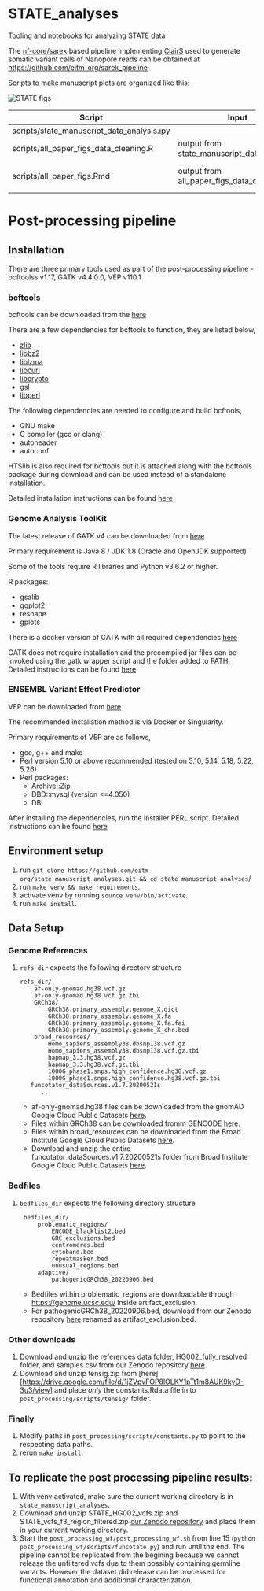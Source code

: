 # STATE_analyses
Tooling and notebooks for analyzing STATE data

The [nf-core/sarek](https://github.com/nf-core/sarek) based pipeline implementing [ClairS](https://github.com/HKU-BAL/ClairS) used to generate somatic variant calls of Nanopore reads can be obtained at https://github.com/eitm-org/sarek_pipeline 


Scripts to make manuscript plots are organized like this:

![STATE figs](https://github.com/user-attachments/assets/fa17e95d-353f-4f96-a7ea-ce51a9c78546)


Script                                     | Input                                       | Output
------------------------------------------ | ------------------------------------------- | --------------
scripts/state_manuscript_data_analysis.ipy |                                             |
scripts/all_paper_figs_data_cleaning.R     | output from state_manuscript_data_analysis, |csvs for plotting
scripts/all_paper_figs.Rmd                 | output from all_paper_figs_data_cleaning    | all figures for manuscript



# Post-processing pipeline
## Installation
There are three primary tools used as part of the post-processing pipeline - bcftoolss v1.17, GATK v4.4.0.0, VEP v110.1

### bcftools

bcftools can be downloaded from the [here](https://samtools.github.io/bcftools/)

There are a few dependencies for bcftools to function, they are listed below,

* [zlib](http://zlib.net)
* [libbz2](http://bzip.org/)
* [liblzma](http://tukaani.org/xz/)
* [libcurl](https://curl.haxx.se/)
* [libcrypto](https://www.openssl.org/)
* [gsl](https://www.gnu.org/software/gsl/)
* [libperl](http://www.perl.org/)

The following dependencies are needed to configure and build bcftools,

* GNU make
* C compiler (gcc or clang)
* autoheader
* autoconf

HTSlib is also required for bcftools but it is attached along with the bcftools package during download and can be used instead of a standalone installation.

Detailed installation  instructions can be found [here](https://raw.githubusercontent.com/samtools/bcftools/develop/INSTALL)


### Genome Analysis ToolKit 
The latest release of GATK v4 can be downloaded from [here](https://github.com/broadinstitute/gatk/releases)

Primary requirement is Java 8 / JDK 1.8 (Oracle and OpenJDK supported)

Some of the tools require R libraries and Python v3.6.2 or higher.

R packages: 
* gsalib
* ggplot2
* reshape
* gplots

There is a docker version of GATK with all required dependencies [here](https://hub.docker.com/r/broadinstitute/gatk/)

GATK does not require installation and the precompiled jar files can be invoked using the gatk wrapper script and the folder added to PATH. Detailed instructions can be found [here](https://gatk.broadinstitute.org/hc/en-us/articles/360036194592-Getting-started-with-GATK4)


### ENSEMBL Variant Effect Predictor 
VEP can be downloaded from [here](https://useast.ensembl.org/info/docs/tools/vep/script/vep_download.html)

The recommended installation method is via Docker or Singularity.

Primary requirements of VEP are as follows,
* gcc, g++ and make
* Perl version 5.10 or above recommended (tested on 5.10, 5.14, 5.18, 5.22, 5.26)
* Perl packages:
    * Archive::Zip
    * DBD::mysql (version <=4.050)
    * DBI

After installing the dependencies, run the installer PERL script. 
Detailed instructions can be found [here](https://useast.ensembl.org/info/docs/tools/vep/script/vep_download.html#installer)

## Environment setup
1. run `git clone https://github.com/eitm-org/state_manuscript_analyses.git && cd state_manuscript_analyses`/
2. run `make venv && make requirements`.
3. activate venv by running `source venv/bin/activate`.
4. run `make install`.


## Data Setup
### Genome References 
1. `refs_dir` expects the following directory structure
    ```
    refs_dir/
        af-only-gnomad.hg38.vcf.gz
        af-only-gnomad.hg38.vcf.gz.tbi
        GRCh38/
            GRCh38.primary_assembly.genome_X.dict
            GRCh38.primary_assembly.genome_X.fa
            GRCh38.primary_assembly.genome_X.fa.fai
            GRCh38.primary_assembly.genome_X_chr.bed
        broad_resources/
            Homo_sapiens_assembly38.dbsnp138.vcf.gz
            Homo_sapiens_assembly38.dbsnp138.vcf.gz.tbi
            hapmap_3.3.hg38.vcf.gz
            hapmap_3.3.hg38.vcf.gz.tbi
            1000G_phase1.snps.high_confidence.hg38.vcf.gz
            1000G_phase1.snps.high_confidence.hg38.vcf.gz.tbi
       funcotator_dataSources.v1.7.20200521s
          ...
   ```
    - af-only-gnomad.hg38 files can be downloaded from the gnomAD Google Cloud Public Datasets [here](https://console.cloud.google.com/storage/browser/gatk-best-practices/somatic-hg38?pageState=(%22StorageObjectListTable%22:(%22f%22:%22%255B%255D%22))).
    - Files within GRCh38 can be downloaded fromm GENCODE [here](https://ftp.ebi.ac.uk/pub/databases/gencode/Gencode_human/release_41/).
    - Files within broad_resources can be downloaded from the Broad Institute Google Cloud Public Datasets [here](https://console.cloud.google.com/storage/browser/genomics-public-data/resources/broad/hg38/v0;tab=objects?prefix=&forceOnObjectsSortingFiltering=false).
    - Download and unzip the entire funcotator_dataSources.v1.7.20200521s folder from Broad Institute Google Cloud Public Datasets [here](https://console.cloud.google.com/storage/browser/broad-public-datasets/funcotator/funcotator_dataSources.v1.7.20200521g?pageState=(%22StorageObjectListTable%22:(%22f%22:%22%255B%255D%22))).

### Bedfiles
1. `bedfiles_dir` expects the following directory structure

   ```
    bedfiles_dir/
        problematic_regions/
            ENCODE_blacklist2.bed
            GRC_exclusions.bed
            centromeres.bed
            cytoband.bed
            repeatmasker.bed
            unusual_regions.bed
        adaptive/
            pathogenicGRCh38_20220906.bed
   ```   
    - Bedfiles within problematic_regions are downloadable through https://genome.ucsc.edu/ inside artifact_exclusion.
    - For pathogenicGRCh38_20220906.bed, download from our Zenodo repository [here](https://dx.doi.org/10.5281/zenodo.14399982) renamed as artifact_exclusion.bed.

### Other downloads
1. Download and unzip the references data folder, HG002_fully_resolved folder, and samples.csv from our Zenodo repository [here](https://dx.doi.org/10.5281/zenodo.14399982).
2. Download and unzip tensig.zip from [here][https://drive.google.com/file/d/1jZVpvFOP8lOLKY1pTt1m8AUK9kyD-3u3/view] and place *only* the constants.Rdata file in to `post_processing/scripts/tensig/` folder.

### Finally
1. Modify paths in `post_processing/scripts/constants.py` to point to the respecting data paths.
2. rerun `make install`.

## To replicate the post processing pipeline results:
1. With venv activated, make sure the current working directory is in `state_manuscript_analyses`.
2. Download and unzip STATE_HG002_vcfs.zip and STATE_vcfs_f3_region_filtered.zip [our Zenodo repository](https://dx.doi.org/10.5281/zenodo.14399982) and place them in your current working directory.
3. Start the `post_processing_wf/post_processing_wf.sh` from line 15 (`python post_processing_wf/scripts/funcotate.py`) and run until the end. The pipeline cannot be replicated from the begining because we cannot release the unfiltered vcfs due to them possibly containing germline variants. However the dataset did release can be processed for functional annotation and additional characterization.
